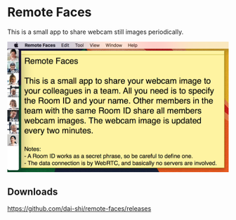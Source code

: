 # Remote Faces

This is a small app to share webcam still images periodically.

![screenshot](screen01.png)

## Downloads

<https://github.com/dai-shi/remote-faces/releases>
